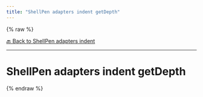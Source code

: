 ```yaml
---
title: "ShellPen adapters indent getDepth"
---
```


{% raw %}





[🔙 Back to ShellPen adapters indent](/api/ShellPen/adapters/indent)

---







<!-- Todo, if there are no subcommands under the child commands, use a smaller heading size -->


# ShellPen adapters indent getDepth












  
{% endraw %}
